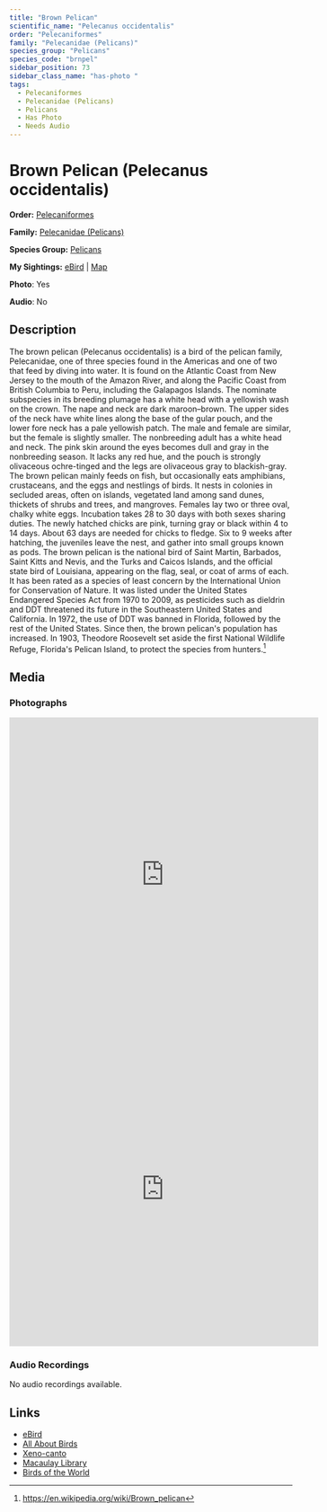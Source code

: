 ```yaml
---
title: "Brown Pelican"
scientific_name: "Pelecanus occidentalis"
order: "Pelecaniformes"
family: "Pelecanidae (Pelicans)"
species_group: "Pelicans"
species_code: "brnpel"
sidebar_position: 73
sidebar_class_name: "has-photo "
tags: 
  - Pelecaniformes
  - Pelecanidae (Pelicans)
  - Pelicans
  - Has Photo
  - Needs Audio
---
```


# Brown Pelican (Pelecanus occidentalis)

**Order:** [Pelecaniformes](/tags/pelecaniformes)

**Family:** [Pelecanidae (Pelicans)](/tags/pelecanidae-pelicans)

**Species Group:** [Pelicans](/tags/pelicans)

**My Sightings:** [eBird](https://ebird.org/lifelist?r=world&time=life&spp=brnpel) | [Map](/map?species_code=brnpel)

**Photo**: Yes 

**Audio**: No

## Description
The brown pelican (Pelecanus occidentalis) is a bird of the pelican family, Pelecanidae, one of three species found in the Americas and one of two that feed by diving into water. It is found on the Atlantic Coast from New Jersey to the mouth of the Amazon River, and along the Pacific Coast from British Columbia to Peru, including the Galapagos Islands. The nominate subspecies in its breeding plumage has a white head with a yellowish wash on the crown. The nape and neck are dark maroon–brown. The upper sides of the neck have white lines along the base of the gular pouch, and the lower fore neck has a pale yellowish patch. The male and female are similar, but the female is slightly smaller. The nonbreeding adult has a white head and neck. The pink skin around the eyes becomes dull and gray in the nonbreeding season. It lacks any red hue, and the pouch is strongly olivaceous ochre-tinged and the legs are olivaceous gray to blackish-gray.
The brown pelican mainly feeds on fish, but occasionally eats amphibians, crustaceans, and the eggs and nestlings of birds. It nests in colonies in secluded areas, often on islands, vegetated land among sand dunes, thickets of shrubs and trees, and mangroves. Females lay two or three oval, chalky white eggs. Incubation takes 28 to 30 days with both sexes sharing duties. The newly hatched chicks are pink, turning gray or black within 4 to 14 days. About 63 days are needed for chicks to fledge. Six to 9 weeks after hatching, the juveniles leave the nest, and gather into small groups known as pods.
The brown pelican is the national bird of Saint Martin, Barbados, Saint Kitts and Nevis, and the Turks and Caicos Islands, and the official state bird of Louisiana, appearing on the flag, seal, or coat of arms of each. It has been rated as a species of least concern by the International Union for Conservation of Nature. It was listed under the United States Endangered Species Act from 1970 to 2009, as pesticides such as dieldrin and DDT threatened its future in the Southeastern United States and California. In 1972, the use of DDT was banned in Florida, followed by the rest of the United States. Since then, the brown pelican's population has increased. In 1903, Theodore Roosevelt set aside the first National Wildlife Refuge, Florida's Pelican Island, to protect the species from hunters.[^1]

[^1]: https://en.wikipedia.org/wiki/Brown_pelican

## Media
### Photographs
<iframe src="https://macaulaylibrary.org/asset/617717278/embed" width="550" height="560" frameborder="0" allowfullscreen></iframe>
<iframe src="https://macaulaylibrary.org/asset/619242703/embed" width="550" height="560" frameborder="0" allowfullscreen></iframe>

### Audio Recordings
No audio recordings available.

## Links
* [eBird](https://ebird.org/species/brnpel) 
* [All About Birds](https://www.allaboutbirds.org/guide/brnpel) 
* [Xeno-canto](https://www.xeno-canto.org/species/pelecanus-occidentalis) 
* [Macaulay Library](https://search.macaulaylibrary.org/catalog?taxonCode=brnpel&sort=rating_rank_desc)
* [Birds of the World](https://birdsoftheworld.org/bow/species/brnpel)
